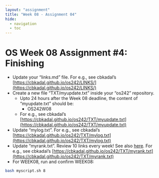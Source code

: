```yaml
---
layout: "assignment"
title: "Week 08 - Assignment 04" 
hide:
  - navigation
  - toc
---
```


# OS Week 08 Assignment #4: Finishing

- Update your “links.md” file. For e.g., see cbkadal’s [https://cbkadal.github.io/os242/LINKS/](https://cbkadal.github.io/os242/LINKS/)
- Create a new file “TXT/myupdate.txt” inside your “os242” repository.
    - Upto 24 hours after the Week 08 deadline, the content of “myupdate.txt” should be:
        - OS242W08
    - For e.g., see cbkadal’s [https://cbkadal.github.io/os242/TXT/myupdate.txt](https://cbkadal.github.io/os242/TXT/myupdate.txt)
- Update “mylog.txt”. For e.g., see cbkadal’s [https://cbkadal.github.io/os242/TXT/mylog.txt](https://cbkadal.github.io/os242/TXT/mylog.txt)
- Update “myrank.txt”. Review 10 links every week! See also [here](https://demos.vlsm.org/W02-08.html).
  For e.g., see cbkadal’s [https://cbkadal.github.io/os242/TXT/myrank.txt](https://cbkadal.github.io/os242/TXT/myrank.txt)
- For WEEK08, run and confirm WEEK08:

```bash
bash myscript.sh 8
```